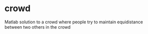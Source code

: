 # crowd
Matlab solution to a crowd where people try to maintain equidistance between two others in the crowd
